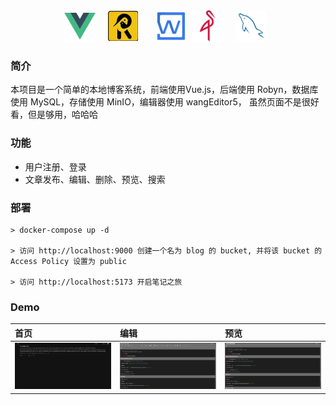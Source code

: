 <div style="display: flex; justify-content: center; align-items: center">
    <a href="https://cn.vuejs.org/"><img src="./Demo/vue.svg" width="50px"></a>
    <a href="https://robyn.tech/"><img src="./Demo/robyn.png" style="margin: 0 8px 0 20px;"></a>
    <a href="https://www.wangeditor.com/" style="margin: 0 8px 0 20px;"><img src="./Demo/wangEditor.png" width="50px"></a>
    <a href="https://min.io/open-source/download"><img src="./Demo/minio.svg" width="50px" style="margin: 0 0 0 0;"></a>
    <a href="https://www.mysql.com/"><img src="./Demo/Mysql.svg" width="50px" style="margin: 0 8px 0 20px;"></a>
</div>

### 简介
本项目是一个简单的本地博客系统，前端使用Vue.js，后端使用 Robyn，数据库使用 MySQL，存储使用 MinIO，编辑器使用 wangEditor5， 虽然页面不是很好看，但是够用，哈哈哈

### 功能
- 用户注册、登录
- 文章发布、编辑、删除、预览、搜索

### 部署
    > docker-compose up -d

    > 访问 http://localhost:9000 创建一个名为 blog 的 bucket, 并将该 bucket 的 Access Policy 设置为 public
    
    > 访问 http://localhost:5173 开启笔记之旅

### Demo
|                     首页                 |                     编辑                  |                     预览                 |
|:---------------------------------------- |:-----------------------------------------|:-----------------------------------------|
|<img src="./Demo/index.jpg" width="200px">|<img src="./Demo/edit.jpg" width="200px">|<img src="./Demo/preview.jpg" width="200px">|
